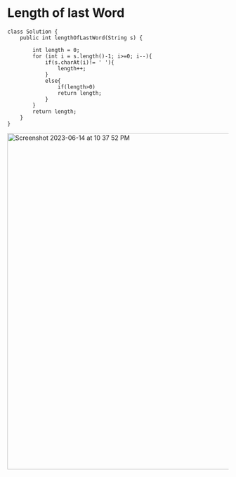 # Length of last Word
```
class Solution {
    public int lengthOfLastWord(String s) {
        
        int length = 0;
        for (int i = s.length()-1; i>=0; i--){
            if(s.charAt(i)!= ' '){
                length++;
            }
            else{
                if(length>0)
                return length;
            }
        } 
        return length;
    }
}
```
<img width="766" alt="Screenshot 2023-06-14 at 10 37 52 PM" src="https://github.com/Abhi-Codehub/DSA-/assets/111800760/866dfdac-c33d-48a9-bbf4-67df9b999181">


